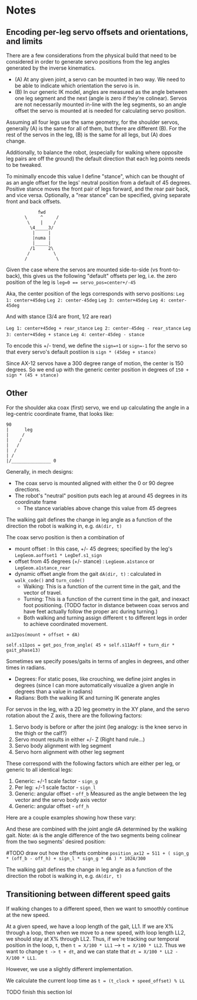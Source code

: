 # Notes

## Encoding per-leg servo offsets and orientations, and limits

There are a few considerations from the physical build that need to
be considered in order to generate servo positions from the leg
angles generated by the inverse kinematics.

- (A) At any given joint, a servo can be mounted in two way. We
  need to be able to indicate which orientation the servo is in.
- (B) In our generic IK model, angles are measured as the angle
  between one leg segment and the next (angle is zero if they're
  colinear). Servos are not necessarily mounted in-line with the
  leg segments, so an angle offset the servo is mounted at is
  needed for calculating servo position.

Assuming all four legs use the same geometry,
for the shoulder servos, generally (A) is the same for all of them,
but there are different (B).  For the rest of the servos in the
leg, (B) is the same for all legs, but (A) does change.

Additionally, to balance the robot, (especially for walking where
opposite leg pairs are off the ground) the default direction that
each leg points needs to be tweaked.

To minimally encode this value I define "stance", which can be
thought of as an angle offset for the legs' neutral position
from a default of 45 degrees.  Positive stance moves the front
pair of legs forward, and the rear pair back, and vice versa.
Optionally, a "rear stance" can be specified, giving separate
front and back offsets.
```
            fwd
       \     ^     / 
        \    |    /  
         \4_____3/   
          |     |    
          |numa |    
          |_____|    
         /1     2\   
        /         \  
       /           \ 
```

Given the case where the servos are mounted side-to-side (vs front-to-back),
this gives us the following "default" offsets per leg,
i.e. the zero position of the leg is
`leg=0 == servo_pos=center+/-45`

Aka, the center position of the legs corresponds with servo positions:
`Leg 1: center+45deg`
`Leg 2: center-45deg`
`Leg 3: center+45deg`
`Leg 4: center-45deg`

And with stance (3/4 are front, 1/2 are rear)

`Leg 1: center+45deg + rear_stance`
`Leg 2: center-45deg - rear_stance`
`Leg 3: center+45deg + stance`
`Leg 4: center-45deg - stance`

To encode this +/- trend, we define the `sign=+1` or `sign=-1` for the
servo so that every servo's default postiion is `sign * (45deg + stance)`

Since AX-12 servos have a 300 degree range of motion, the center is 150 degrees.
So we end up with the generic center position in degrees of
`150 + sign * (45 + stance)`

## Other

For the shoulder aka coax (first) servo, we end up calculating the angle in
a leg-centric coordinate frame, that looks like:

```
90
|      leg
|     /
|    /
|   /
|  /
| /
|/_______________ 0
```

Generally, in mech designs:
- The coax servo is mounted aligned with either the 0 or 90 degree directions.
- The robot's "neutral" position puts each leg at around 45 degrees in its
  coordinate frame
  - The stance variables above change this value from 45 degrees

The walking gait defines the change in leg angle as a function of the
direction the robot is walking in, e.g. `dA(dir, t)`


The coax servo position is then a combination of
- mount offset : In this case, +/- 45 degrees; specified by the leg's `LegGeom.aoffset1 * LegDef.s1_sign`
- offset from 45 degrees (+/- stance) : `LegGeom.a1stance` or `LegGeom.a1stance_rear`
- dynamic offset angle from the gait `dA(dir, t)` : calculated in `walk_code()` and `turn_code()`
  - Walking: This is a function of the current time in the gait, and the vector of travel.
  - Turning: This is a function of the current time in the gait, and inexact foot positioning. (TODO factor in distance between coax servos and have feet actually follow the proper arc during turning.)
  - Both walking and turning assign different `t` to different legs in order to achieve
    coordinated movement.

`ax12pos(mount + offset + dA)`

    self.s11pos = get_pos_from_angle( 45 + self.s11Aoff + turn_dir * gait_phase13)


Sometimes we specify poses/gaits in terms of angles in degrees, and other times in radians.
- Degrees: For static poses, like crouching, we define joint angles in degrees (since I can more automatically
visualize a given angle in degrees than a value in radians)
- Radians: Both the walking IK and turning IK generate angles



For servos in the leg, with a 2D leg geometry in the XY plane, and the servo rotation
about the Z axis, there are the following factors:
1. Servo body is before or after the joint (leg analogy: is the knee servo in the thigh or the calf?)
2. Servo mount results in either +/- Z  (Right hand rule...)
3. Servo body alignment with leg segment
4. Servo horn alignment with other leg segment

These correspond with the following factors which are either per leg, or generic
to all identical legs:
1. Generic: +/-1 scale factor - `sign_g`
2. Per leg: +/-1 scale factor - `sign_l`
3. Generic: angular offset - `off_b`  Measured as the angle between the leg vector and the servo body axis vector
4. Generic: angular offset - `off_h`

Here are a couple examples showing how these vary:


And these are combined with the joint angle dA determined by the walking gait. Note: `dA` is
the angle difference of the two segments being colinear from the two segments' desired position:

#TODO draw out how the offsets combine
`position_ax12 = 511 + ( sign_g * (off_b - off_h) + sign_l * sign_g * dA ) * 1024/300`

The walking gait defines the change in leg angle as a function of the
direction the robot is walking in, e.g. `dA(dir, t)`


## Transitioning between different speed gaits

If walking changes to a different speed, then we want to smoothly continue at the new speed.

At a given speed, we have a loop length of the gait, LL1. If we are X% through a loop,
then when we move to a new speed, with loop length LL2, we should stay at X% through LL2.
Thus, if we're tracking our temporal position in the loop, `t`, then
`t = X/100 * LL1` --> `t = X/100 * LL2`.  Thus we want to change `t -> t + dt`, and we
can state that `dt = X/100 * LL2 - X/100 * LL1`.

However, we use a slightly different implementation.

We calculate the current loop time as `t = (t_clock + speed_offset) % LL`

 TODO finish this section lol
